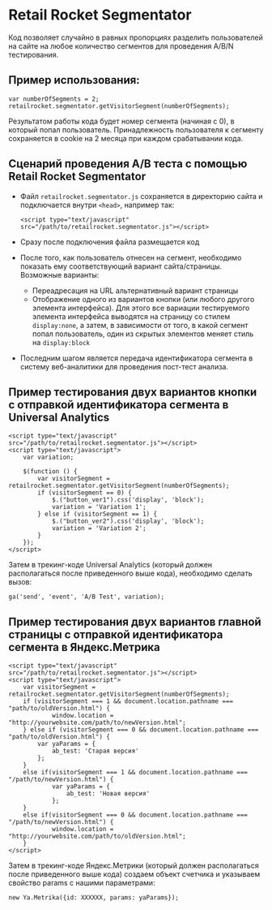 # Retail Rocket Segmentator

Код позволяет случайно в равных пропорциях разделить пользователей на сайте на любое количество сегментов для проведения A/B/N тестирования.


## Пример использования:

	var numberOfSegments = 2;
	retailrocket.segmentator.getVisitorSegment(numberOfSegments);

Результатом работы кода будет номер сегмента (начиная с 0), в который попал пользователь. Принадлежность пользователя к сегменту сохраняется в cookie на 2 месяца при каждом срабатывании кода.


## Сценарий проведения A/B теста с помощью Retail Rocket Segmentator

* Файл `retailrocket.segmentator.js` сохраняется в директорию сайта и подключается внутри `<head>`, например так: 

	`<script type="text/javascript" src="/path/to/retailrocket.segmentator.js"></script>`

* Сразу после подключения файла размещается код

	<script type="text/javascript">
		var numberOfSegments = 2;
		retailrocket.segmentator.getVisitorSegment(numberOfSegments);
	</script>

* После того, как пользователь отнесен на сегмент, необходимо показать ему соответствующий вариант сайта/страницы.
Возможные варианты:
	* Переадресация на URL альтернативный вариант страницы

	<script type="text/javascript">
		if(retailrocket.segmentator.getVisitorSegment(numberOfSegments)===1 && document.location.pathname==="path/to/pageBeingTested.html") {
			window.location = "http://yourwebsite.com/path/to/alternative.html";
		}
	</script>
	
	* Отображение одного из вариантов кнопки (или любого другого элемента интерфейса). Для этого все вариации тестируемого элемента интерфейса выводятся на страницу со стилем `display:none`, а затем, в зависимости от того, в какой сегмент попал пользователь, один из скрытых элементов меняет стиль на `display:block`

	<script type="text/javascript">
		if(retailrocket.segmentator.getVisitorSegment(numberOfSegments)===0) {
			$(function(){
				$.("button_ver1").css('display','block');  // на сайте выше по коду должна быть подключена библиотека jQuery
			});
		} elseif (retailrocket.segmentator.getVisitorSegment(numberOfSegments)===1){
			$(function(){
				$.("button_ver2").css('display','block');  // на сайте выше по коду должна быть подключена библиотека jQuery
			});
		}
	</script>

* Последним шагом является передача идентификатора сегмента в систему веб-аналитики для проведения пост-тест анализа. 

## Пример тестирования двух вариантов кнопки c отправкой идентификатора сегмента в Universal Analytics

	<script type="text/javascript" src="/path/to/retailrocket.segmentator.js"></script>
	<script type="text/javascript">
		var variation;

		$(function () {
		    var visitorSegment = retailrocket.segmentator.getVisitorSegment(numberOfSegments);
		    if (visitorSegment == 0) {
		        $.("button_ver1").css('display', 'block');
		        variation = 'Variation 1';
		    } else if (visitorSegment == 1) {
		        $.("button_ver2").css('display', 'block');
		        variation = 'Variation 2';
		    }
		});
	</script>

Затем в трекинг-коде Universal Analytics (который должен располагаться после приведенного выше кода), необходимо сделать вызов:

	ga('send', 'event', 'A/B Test', variation);

## Пример тестирования двух вариантов главной страницы с отправкой идентификатора сегмента в Яндекс.Метрика

	<script type="text/javascript" src="/path/to/retailrocket.segmentator.js"></script>
	<script type="text/javascript">
		var visitorSegment = retailrocket.segmentator.getVisitorSegment(numberOfSegments);
		if (visitorSegment === 1 && document.location.pathname === "path/to/oldVersion.html") {
	    		window.location = "http://yourwebsite.com/path/to/newVersion.html";
		} else if (visitorSegment === 0 && document.location.pathname === "path/to/oldVersion.html") {
	    	var yaParams = {
	        	ab_test: 'Старая версия'
	    	};
		}
		else if(visitorSegment === 1 && document.location.pathname === "/path/to/newVersion.html") {
	    		var yaParams = {
	        		ab_test: 'Новая версия'
	    		};
		}
		else if(visitorSegment === 0 && document.location.pathname === "/path/to/newVersion.html") {
	    		window.location = "http://yourwebsite.com/path/to/oldVersion.html";
		}	
	</script>

Затем в трекинг-коде Яндекс.Метрики (который должен располагаться после приведенного выше кода) создаем объект счетчика и указываем свойство params c нашими параметрами:
	
	new Ya.Metrika({id: XXXXXX, params: yaParams});
